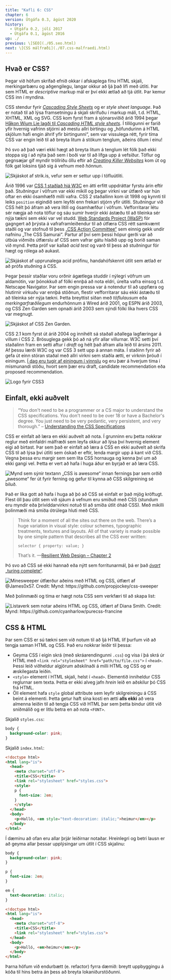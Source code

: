 ```yaml
---
title: "Kafli 6: CSS"
chapter: 6
version: Útgáfa 0.3, ágúst 2020
history:
  - Útgáfa 0.2, júlí 2017
  - Útgáfa 0.1, ágúst 2016
up: ./
previous: \[SEO](./05.seo.html)
next: \[CSS málfræði](./07.css-malfraedi.html)
---
```


## Hvað er CSS?

Þegar við höfum skrifað efnið okkar í afskaplega fínu HTML skjali, merkingarbæru og aðgengilegu, langar okkur að ljá það lífi með útliti. Þar sem HTML er _descriptive_ markup mál er því ekki ætlað að tjá útlit. Þar kemur CSS inn í myndina.

CSS stendur fyrir [_Cascading Style Sheets_](http://en.wikipedia.org/wiki/Cascading_Style_Sheets) og er _style sheet language_. Það er notað til að lýsa framsetningu á skjali skrifuðu í markup máli, t.d. HTML, XHTML, XML og SVG. CSS kom fyrst fram á sjónarsviðið árið 1994 þegar [Håkon Wium Lie lagði til _Cascading HTML style sheets_](https://www.w3.org/People/howcome/p/cascade.html). Í tillögunni er farið yfir hvernig vafrinn stjórni að mestu allri birtingu og „höfundurinn á HTML skjölum hafi engin áhrif yfir birtingunni“, sem var vissulega rétt, fyrir tíma CSS var engin leið til að breyta litum á stökum tenglum, aðeins öllum í einu!

Þó svo að það væri ekki hægt að breyta litum á tenglum lét fólk það ekki stoppa sig í að nýta það sem í boði var til að lífga upp á vefsíður. Töflur og gegnsæjar gif myndir tröllriðu öllu eftir að [_Creating Killer Websites_](https://www.killersites.com/killerSites/core.html) kom út og fólk gat loksins tjáð sig á vefnum með _hönnun_.

![Skjáskot af strik.is, vefur sem er settur upp í töfluútliti.](../img/strik-2000.jpg "strik.is hannaður með töflum, fyrsti vefur til að hljóta hin íslensku vefverðlaun. Skjáskot frá maí 2000. Credit: Skjáskot frá Wayback Machine: https://web.archive.org/web/20000520102751/http://www.strik.is:80/")

Árið 1996 var [CSS 1 staðlað hjá W3C](https://www.w3.org/TR/1999/REC-CSS1-19990111) en átti erfitt uppdráttar fyrstu árin eftir það. Stuðningur í vöfrum var ekki mikill og þegar virkni var útfærð var hún oftar en ekki ósamhæfð milli vafra. CSS 2 staðallinn kom út 1998 og kynnti til leiks `position` eigindið sem leyfði enn frekari stjórn yfir útliti. Stuðningur við CSS hélt þó áfram að vera lítill og ósamhæfður í vöfrum. Vefforritarar létu sér nægja að nota töflur og sáu sumir hverjir ekki ástæðu til að tileinka sér nýja tækni sem ekki var vel studd. [Web Standards Project (WaSP)](http://en.wikipedia.org/wiki/Web_Standards_Project) fór gagngert að þrýsta á vafraframleiðendur til að útfæra CSS rétt samkvæmt staðli og var stofnuð til þess [„CSS Action Committee“](https://archive.webstandards.org/css/) sem einnig gekk undir nafninu „The CSS Samurai“. Partur af því sem þessi hópur gerði var að útbúa viðmiðs útfærslu af CSS sem vafrar gátu hlaðið upp og borið saman við mynd. Þetta próf var kallað _acid test_ og varð til þess að stuðningur fór hægt og rólega að aukast.

![Skjáskot af upprunalega acid prófinu, handahófskennt útlit sem ætlað er að prófa stuðning á CSS.](../img/Acid1_reference.png "Upprunalega acid prófið. Credit: Mynd frá Wikimedia: https://commons.wikimedia.org/wiki/File:Acid1_reference.png")

Þegar þessir staðlar voru orðnir ágætlega studdir í nýlegri vöfrum um aldamótin, var þónokkuð af fólki ennþá að nota eldri, úrelta vafra einsog t.d. Netscape Navigator. Þar sem engin pressa var á notendur til að uppfæra og hlutirnir _virkuðu_ var ennþá stöðnun, flestir vefforritarar sáu ekki ástæðu til að tileinka sér nýja tækni. Þetta breyttist síðan með _töflulausum_ eða _merkingarfræðilegum_ endurhönnum á Wired árið 2001, og ESPN árið 2003, og CSS Zen Garden sem opnaði árið 2003 sem sýndi fólki líka hvers CSS var megnugt.

![Skjáskot af CSS Zen Garden.](../img/css-zen-garden.png "CSS Zen Garden leyfði vefforriturum og hönnuðum að spreyta sig á því að útbúa mismunandi útlit ofan á sama HTML skjalið með CSS. Credit: Skjáskot af csszengarden.com")

CSS 2.1 kom fyrst út árið 2004 og innihélt sá staðall aðallega lagfæringar á villum í CSS 2. Brösuglega gekk þó að ná yfir allar villurnar. W3C setti því staðalinn fram en setti aftur í _draft_ og hélt það áfram alla leið til ársins 2011. Af þessu lærði W3C og var CSS 3 sett upp á annan máta. Í staðinn fyrir að gefa út einn stóran staðal með allri virkni sem staðla ætti, er virknin þróuð í einingum. [Í dag eru tugir af einingum í vinnslu](https://www.w3.org/Style/CSS/current-work) og eru þær á hverjum tíma í mismunandi stöðu, hvort sem þær eru draft, candidate recommendation eða proposed recommendation.

![Logo fyrir CSS3](../img/css3.png "Logo fyrir CSS3. Credit: Mynd frá Wikimedia: https://commons.wikimedia.org/wiki/File:CSS3_logo_and_wordmark.svg")

## Einfalt, ekki auðvelt

> “You don't need to be a programmer or a CS major to understand the CSS specifications. You don't need to be over 18 or have a Bachelor's degree. You just need to be very pedantic, very persistent, and very thorough.”
– [Understanding the CSS Specifications](http://www.w3.org/Style/CSS/read)

CSS er einfalt að læra en ekki auðvelt að nota. Í grunninn eru þetta nokkrar reglur með einfaldri málfræði sem leyfa okkur að lýsa því hvernig element eigi að birtast. Þar sem það er einfalt að læra á CSS en ekki auðvelt að skrifa CSS til að lýsa því útliti sem óskað er eftir, lenda margir upp á kant við CSS. Vegna þessa eru margir sem sem líta CSS hornauga og kenna því um að ekki gangi vel. Þetta er vert að hafa í huga áður en byrjað er að læra CSS.

![Mynd sem sýnir textann „CSS is awesome“ innan fernings þar sem orðið „awesome“ fer út fyrir ferning og gefur til kynna að CSS skilgreining sé biluð.](../img/css_awesome.png "CSS grín. Credit: Mynd: óþekkt")

Það er líka gott að hafa í huga að þó að CSS sé einfalt er það mjög kröftugt. Flest öll þau útlit sem við sjáum á vefnum eru smíðuð með CSS (stundum eru myndir eða þrívíddarvirkni notuð til að smíða útlit óháð CSS). Með mikilli þolinmæði má smíða ótrúlega hluti með CSS.

> Think for a moment of all the sites out there on the web. There’s a huge variation in visual style: colour schemes, typographic treatments, textures and layouts. All of that variety is made possible by one simple pattern that describes all the CSS ever written:
>
> `selector { property: value; }`
>
> That’s it.
> —[Resilient Web Design – Chapter 2](https://resilientwebdesign.com/chapter2/)

Þó svo að CSS sé ekki hannað eða nýtt sem forritunarmál, þá er það [_óvart_ „turing complete“](https://beza1e1.tuxen.de/articles/accidentally_turing_complete.html). 

![](../img/css_minesweeper.gif "Minesweeper útfærður aðeins með HTML og CSS, útfært af @James0x57. Credit: Mynd: https://github.com/propjockey/css-sweeper")

Með þolinmæði og tíma er hægt nota CSS sem verkfæri til að skapa list:

![](../img/francine.jpg "Listaverk sem notar aðeins HTML og CSS, útfært af Diana Smith. Credit: Mynd: https://github.com/cyanharlow/purecss-francine")

## CSS & HTML

Þar sem CSS er sú tækni sem við notum til að ljá HTML líf þurfum við að tengja saman HTML og CSS. Það eru nokkrar leiðir til þessa:

* Geyma CSS í eigin skrá (með skráarendingunni `.css`) og vísa í þá skrá úr HTML með `<link rel="stylesheet" href="path/to/file.css">` í `<head>`. Þessi leið viðheldur algjörum aðskilnaði á milli HTML og CSS og er æskilegasta leiðin.
* `<style>` element í HTML skjali, helst í `<head>`. Elementið inniheldur CSS reglurnar sem texta. Þetta er ekki alveg jafn _hrein_ leið en aðskilur þó CSS frá HTML.
* Öll element hafa `style` global attribute sem leyfir skilgreiningu á CSS beint á elementi. Þetta getur haft sína kosti en ætti **alls ekki** að vera almenna leiðin til að tengja CSS við HTML þar sem þetta bindur útlit við sniðmálið og er litlu betra en að nota `<FONT>`.

Skjalið `styles.css`:

```css
body {
  background-color: pink;
}
```

Skjalið `index.html`:

```html
<!doctype html>
<html lang="is">
  <head>
    <meta charset="utf-8">
    <title>CSS</title>
    <link rel="stylesheet" href="styles.css">
    <style>
    p {
      font-size: 2em;
    }
    </style>
  </head>
  <body>
    <p>Halló, <em style="text-decoration: italic;">heimur</em></p>
  </body>
</html>
```

Í dæminu að ofan eru allar þrjár leiðirnar notaðar. Hreinlegri og betri lausn er að geyma allar þessar upplýsingar um útlit í CSS skjalinu:

```css
body {
  background-color: pink;
}

p {
  font-size: 2em;
}

em {
  text-decoration: italic;
}
```

```html
<!doctype html>
<html lang="is">
  <head>
    <meta charset="utf-8">
    <title>CSS</title>
    <link rel="stylesheet" href="styles.css">
  </head>
  <body>
    <p>Halló, <em>heimur</em></p>
  </body>
</html>
```

Þarna höfum við endurbætt (e. refactor) fyrra dæmið: breytt uppbyggingu á kóða til hins betra án þess að breyta lokaniðurstöðunni.
